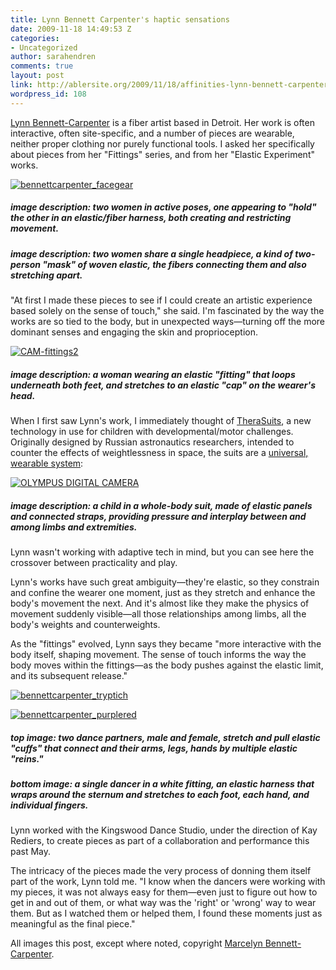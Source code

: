 ```yaml
---
title: Lynn Bennett Carpenter's haptic sensations
date: 2009-11-18 14:49:53 Z
categories:
- Uncategorized
author: sarahendren
comments: true
layout: post
link: http://ablersite.org/2009/11/18/affinities-lynn-bennett-carpenter/
wordpress_id: 108
---
```


[Lynn Bennett-Carpenter](http://marcelynbennettcarpenter.com/home.html) is a fiber artist based in Detroit. Her work is often interactive, often site-specific, and a number of pieces are wearable, neither proper clothing nor purely functional tools. I asked her specifically about pieces from her "Fittings" series, and from her "Elastic Experiment" works.

[![bennettcarpenter_facegear](http://ablersite.files.wordpress.com/2009/11/bennettcarpenter_facegear.jpg)](http://ablersite.files.wordpress.com/2009/11/bennettcarpenter_facegear.jpg)

##### image description: two women in active poses, one appearing to "hold" the other in an elastic/fiber harness, both creating and restricting movement.

##### image description: two women share a single headpiece, a kind of two-person "mask" of woven elastic, the fibers connecting them and also stretching apart.

"At first I made these pieces to see if I could create an artistic experience based solely on the sense of touch," she said. I'm fascinated by the way the works are so tied to the body, but in unexpected ways—turning off the more dominant senses and engaging the skin and proprioception.

[![CAM-fittings2](http://ablersite.files.wordpress.com/2009/11/cam-fittings2.jpg)](http://ablersite.files.wordpress.com/2009/11/cam-fittings2.jpg)

##### image description: a woman wearing an elastic "fitting" that loops underneath both feet, and stretches to an elastic "cap" on the wearer's head.

When I first saw Lynn's work, I immediately thought of [TheraSuits](http://dfvr.easterseals.com/site/PageServer?pagename=ILDU_SuitABILITY), a new technology in use for children with developmental/motor challenges. Originally designed by Russian astronautics researchers, intended to counter the effects of weightlessness in space, the suits are a [universal, wearable system](http://www.suittherapy.com/therasuit%20info.htm):

[![OLYMPUS DIGITAL CAMERA](http://ablersite.files.wordpress.com/2009/11/suitability.jpg)](http://ablersite.files.wordpress.com/2009/11/suitability.jpg)

##### image description: a child in a whole-body suit, made of elastic panels and connected straps, providing pressure and interplay between and among limbs and extremities.

Lynn wasn't working with adaptive tech in mind, but you can see here the crossover between practicality and play.

Lynn's works have such great ambiguity—they're elastic, so they constrain and confine the wearer one moment, just as they stretch and enhance the body's movement the next. And it's almost like they make the physics of movement suddenly visible—all those relationships among limbs, all the body's weights and counterweights.

As the "fittings" evolved, Lynn says they became "more interactive with the body itself, shaping movement. The sense of touch informs the way the body moves within the fittings—as the body pushes against the elastic limit, and its subsequent release."

[![bennettcarpenter_tryptich](http://ablersite.files.wordpress.com/2009/11/bennettcarpenter_tryptich.jpg)](http://ablersite.files.wordpress.com/2009/11/bennettcarpenter_tryptich.jpg)

[![bennettcarpenter_purplered](http://ablersite.files.wordpress.com/2009/11/bennettcarpenter_purplered.jpg)](http://ablersite.files.wordpress.com/2009/11/bennettcarpenter_purplered.jpg)

##### top image: two dance partners, male and female, stretch and pull elastic "cuffs" that connect and their arms, legs, hands by multiple elastic "reins."

##### bottom image: a single dancer in a white fitting, an elastic harness that wraps around the sternum and stretches to each foot, each hand, and individual fingers.

Lynn worked with the Kingswood Dance Studio, under the direction of Kay Rediers, to create pieces as part of a collaboration and performance this past May.

The intricacy of the pieces made the very process of donning them itself part of the work, Lynn told me. "I know when the dancers were working with my pieces, it was not always easy for them—even just to figure out how to get in and out of them, or what way was the 'right' or 'wrong' way to wear them. But as I watched them or helped them, I found these moments just as meaningful as the final piece."

All images this post, except where noted, copyright [Marcelyn Bennett-Carpenter](http://www.marcelynbennettcarpenter.com).
